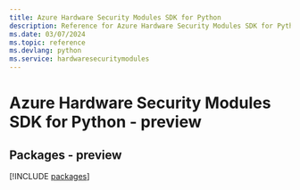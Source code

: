 ```yaml
---
title: Azure Hardware Security Modules SDK for Python
description: Reference for Azure Hardware Security Modules SDK for Python
ms.date: 03/07/2024
ms.topic: reference
ms.devlang: python
ms.service: hardwaresecuritymodules
---
```

# Azure Hardware Security Modules SDK for Python - preview
## Packages - preview
[!INCLUDE [packages](hardware-security-modules-index.md)]
